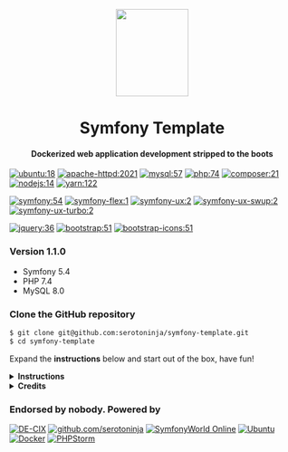 <p align="center"><a href="https://symfony.com" target="_blank">
    <img src="https://symfony.com/logos/symfony_black_03.png" width="128" height="154">
</a></p>

<h1 align="center">Symfony Template</h1>
<h4 align="center">Dockerized web application development stripped to the boots</h4>

[![ubuntu:18](https://img.shields.io/badge/ubuntu-18.04-404040.svg?style=flat-square)](https://www.ubuntu.com/)
[![apache-httpd:2021](https://img.shields.io/badge/apache-2.4-79289b.svg?style=flat-square)](https://httpd.apache.org/)
[![mysql:57](https://img.shields.io/badge/mysql-8.0-aa6617.svg?style=flat-square)](https://www.mysql.com/)
[![php:74](https://img.shields.io/badge/php-7.4-4F5B93.svg?style=flat-square)](https://www.php.net/)
[![composer:21](https://img.shields.io/badge/composer-2.1-a35c11.svg?style=flat-square)](https://getcomposer.org/)
[![nodejs:14](https://img.shields.io/badge/nodejs-14.18-333333.svg?style=flat-square)](https://nodejs.org/en/)
[![yarn:122](https://img.shields.io/badge/yarn-1.22-29799f.svg?style=flat-square)](https://yarnpkg.com/)

[![symfony:54](https://img.shields.io/badge/symfony/*-5.4-374960.svg?style=flat-square)](https://www.symfony.com/)
[![symfony-flex:1](https://img.shields.io/badge/symfony/flex-1.17-374960.svg?style=flat-square)](https://www.symfony.com/)
[![symfony-ux:2](https://img.shields.io/badge/symfony/ux-2.0-374960.svg?style=flat-square)](https://github.com/symfony/ux)
[![symfony-ux-swup:2](https://img.shields.io/badge/symfony/ux--swup-2.0-374960.svg?style=flat-square)](https://github.com/symfony/ux-swup)
[![symfony-ux-turbo:2](https://img.shields.io/badge/symfony/ux--turbo-2.0-374960.svg?style=flat-square)](https://github.com/symfony/ux-turbo)

[![jquery:36](https://img.shields.io/badge/jquery-3.6-21568d.svg?style=flat-square)](https://getbootstrap.com/)
[![bootstrap:51](https://img.shields.io/badge/bootstrap-5.1-7952b3.svg?style=flat-square)](https://getbootstrap.com/)
[![bootstrap-icons:51](https://img.shields.io/badge/bootstrap--icons-1.7-7952b3.svg?style=flat-square)](https://icons.getbootstrap.com/)

### Version 1.1.0
* Symfony 5.4
* PHP 7.4
* MySQL 8.0


### Clone the GitHub repository
```bash
$ git clone git@github.com:serotoninja/symfony-template.git
$ cd symfony-template 
```
Expand the **instructions** below and start out of the box, have fun!

<details>
<summary><b>Instructions</b></summary>

### Build containers
```bash
$ docker-compose build && docker-compose up
```
...and stop with `CTRL-C` if succeeded.

### Start containers detached
```bash
$ docker-compose up -d
```

### Stop containers
```bash
$ docker-compose stop
```

### Rebuilt containers
```bash
$ sudo rm -rf vendor .docker && \
  docker-compose stop && docker-compose rm && docker-compose build && docker-compose up
```


### Observe web container logs
```bash
$ docker-compose exec web tail -f /var/log/supervisor/supervisord.log
```


### Install composer dependencies
```bash
$ docker-compose exec web composer install
```


### Copy Bootstrap icons to assets
```bash
$ docker-compose exec web composer require twbs/bootstrap-icons && \
  cp -R vendor/twbs/bootstrap-icons/font assets/icons/ && \
  cp -R vendor/twbs/bootstrap-icons/icons assets/icons/ && \
  cp vendor/twbs/bootstrap-icons/bootstrap-icons.* assets/icons/ && \
  docker-compose exec web composer remove twbs/bootstrap-icons
```






### Install yarn dependencies
```bash
$ docker-compose exec web yarn install
```

### Build frontend
```bash
$ docker-compose exec web yarn encore dev
$ docker-compose exec web yarn encore dev --watch
$ docker-compose exec web yarn encore production
```

### Symfony console
```bash
$ docker-compose exec web php bin/console
```

## Test
### Open in browser
```
http://localhost/template/ 
```
#### or
```
https://localhost/template/ 
```


</details>


<details>
<summary><b>Credits</b></summary>

### Wolfgang "Wolf" Pöhler
**December, 2021**

</details>

### Endorsed by nobody. Powered by 
[![DE-CIX](https://img.shields.io/badge/Get_interconnected-DE--CIX-10404f.svg?style=flat-square)](https://www.de-cix.net/)
[![github.com/serotoninja](https://img.shields.io/badge/GitHub-serotoninja-092c62.svg?style=flat-square)](https://github.com/serotoninja)
[![SymfonyWorld Online](https://img.shields.io/badge/SymfonyWorld-Online-d50b4e.svg?style=flat-square)](https://live.symfony.com/)
[![Ubuntu](https://img.shields.io/badge/OS-Ubuntu-404040.svg?style=flat-square)](https://www.ubuntu.com/)
[![Docker](https://img.shields.io/badge/Container-Docker-1f3f8c.svg?style=flat-square)](https://www.docker.com/)
[![PHPStorm](https://img.shields.io/badge/IDE-PHPStorm-79289b.svg?style=flat-square)](https://www.docker.com/)

